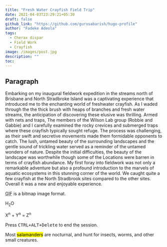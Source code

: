 ```yaml
---
title: "Fresh Water Crayfish Field Trip"
date: 2021-04-03T23:29:21+05:30
draft: false
github_link: "https://github.com/gurusabarish/hugo-profile"
author: "Fadeke Adeola"
tags:
  - Cherax dispar
  - Field Work
  - Crayfish
image: /images/post.jpg
description: ""
toc:
---
```


## Paragraph

Embarking on my inaugural fieldwork expedition in the streams north of Brisbane and North Stradbroke Island was a captivating experience that introduced me to the enchanting world of freshwater crayfish. As I waded through the the thick brush with heaps of branches and fresh water streams, the anticipation of discovering these elusive was thrilling. Armed with nets and traps, The members of the Wilson Lab group (Robbie and Gabbie) and I carefully examined the rocky crevices and submerged traps where these crayfish typically sought refuge. The process was challenging, as their swift and secretive movements made them formidable opponents to catch. The lush, untamed beauty of the surrounding landscapes and the gentle sound of trickling water served as a reminder of the untamed wonders of nature. Despite the initial difficulties, the beauty of the landscape was worthwhile though some of the Locations were barren in terms of crayfish abundance. My first foray into fieldwork was not only a remarkable adventure but also a profound introduction to the marvels of aquatic ecosystems in this stunning corner of the world. We caught quite a few crayfish at the North Stradbrook sites compared to the other sites. Overall it was a new and enjoyable experience.

<abbr title="Graphics Interchange Format">GIF</abbr> is a bitmap image format.

H<sub>2</sub>O

X<sup>n</sup> + Y<sup>n</sup> = Z<sup>n</sup>

Press <kbd><kbd>CTRL</kbd>+<kbd>ALT</kbd>+<kbd>Delete</kbd></kbd> to end the session.

Most <mark>salamanders</mark> are nocturnal, and hunt for insects, worms, and other small creatures.

